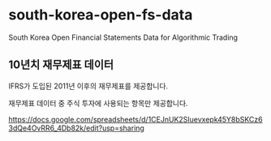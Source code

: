 # south-korea-open-fs-data
South Korea Open Financial Statements Data for Algorithmic Trading



## 10년치 재무제표 데이터

IFRS가 도입된 2011년 이후의 재무제표를 제공합니다. 

재무제표 데이터 중 주식 투자에 사용되는 항목만 제공합니다. 

https://docs.google.com/spreadsheets/d/1CEJnUK2SIuevxepk45Y8bSKCz63dQe4OvRR6_4Db82k/edit?usp=sharing
